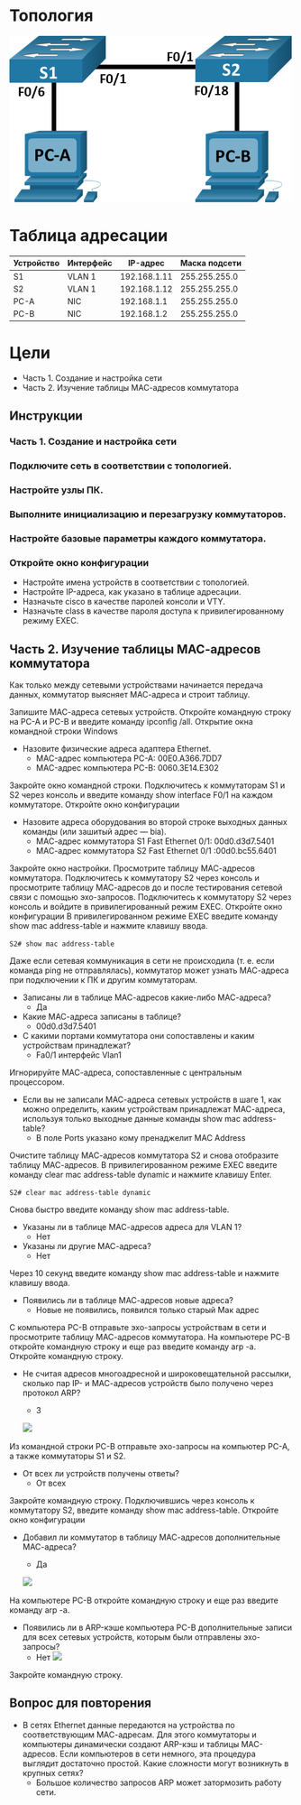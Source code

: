 



# Топология

![](./media/image2.png)

# Таблица адресации
Устройство	| Интерфейс	| IP-адрес	    | Маска подсети
----------- | --------- | ------------- | -------------
S1	        |VLAN 1     |192.168.1.11   |	255.255.255.0
S2	        |VLAN 1     |192.168.1.12   |	255.255.255.0
PC-A        |NIC        |192.168.1.1    |	255.255.255.0
PC-B        |NIC        |192.168.1.2    |	255.255.255.0

# Цели
- Часть 1. Создание и настройка сети
- Часть 2. Изучение таблицы МАС-адресов коммутатора

## Инструкции
### Часть 1. Создание и настройка сети
### Подключите сеть в соответствии с топологией.
### Настройте узлы ПК.
### Выполните инициализацию и перезагрузку коммутаторов.
### Настройте базовые параметры каждого коммутатора.
### Откройте окно конфигурации
- Настройте имена устройств в соответствии с топологией.
- Настройте IP-адреса, как указано в таблице адресации.
- Назначьте cisco в качестве паролей консоли и VTY.
- Назначьте class в качестве пароля доступа к привилегированному режиму EXEC.

## Часть 2. Изучение таблицы МАС-адресов коммутатора
Как только между сетевыми устройствами начинается передача данных, коммутатор выясняет МАС-адреса и строит таблицу.

Запишите МАС-адреса сетевых устройств. Откройте командную строку на PC-A и PC-B и введите команду ipconfig /all. Открытие окна командной строки Windows

- Назовите физические адреса адаптера Ethernet.
    - MAC-адрес компьютера PC-A:  00E0.A366.7DD7
    - MAC-адрес компьютера PC-B: 0060.3E14.E302

Закройте окно командной строки. Подключитесь к коммутаторам S1 и S2 через консоль и введите команду show interface F0/1 на каждом коммутаторе. Откройте окно конфигурации

- Назовите адреса оборудования во второй строке выходных данных команды (или зашитый адрес — bia).
    - МАС-адрес коммутатора S1 Fast Ethernet 0/1:  00d0.d3d7.5401
    - МАС-адрес коммутатора S2 Fast Ethernet 0/1 :00d0.bc55.6401

Закройте окно настройки. Просмотрите таблицу МАС-адресов коммутатора. Подключитесь к коммутатору S2 через консоль и просмотрите таблицу МАС-адресов до и после тестирования сетевой связи с помощью эхо-запросов. Подключитесь к коммутатору S2 через консоль и войдите в привилегированный режим EXEC. Откройте окно конфигурации В привилегированном режиме EXEC введите команду show mac address-table и нажмите клавишу ввода.

```S2# show mac address-table```

Даже если сетевая коммуникация в сети не происходила (т. е. если команда ping не отправлялась), коммутатор может узнать МАС-адреса при подключении к ПК и другим коммутаторам.

- Записаны ли в таблице МАС-адресов какие-либо МАС-адреса?
    - Да
- Какие МАС-адреса записаны в таблице?
    - 00d0.d3d7.5401
- С какими портами коммутатора они сопоставлены и каким устройствам принадлежат?
    - Fa0/1 интерфейс Vlan1

Игнорируйте МАС-адреса, сопоставленные с центральным процессором.

- Если вы не записали МАС-адреса сетевых устройств в шаге 1, как можно определить, каким устройствам принадлежат МАС-адреса, используя только выходные данные команды show mac address-table?
    - В поле Ports указано кому пренаджелит MAC Address

Очистите таблицу МАС-адресов коммутатора S2 и снова отобразите таблицу МАС-адресов. В привилегированном режиме EXEC введите команду clear mac address-table dynamic и нажмите клавишу Enter.

```S2# clear mac address-table dynamic```

Снова быстро введите команду show mac address-table.

- Указаны ли в таблице МАС-адресов адреса для VLAN 1?
    - Нет
- Указаны ли другие МАС-адреса?
    - Нет

Через 10 секунд введите команду show mac address-table и нажмите клавишу ввода.
- Появились ли в таблице МАС-адресов новые адреса?
    - Новые не появились, появился только старый Мак адрес

С компьютера PC-B отправьте эхо-запросы устройствам в сети и просмотрите таблицу МАС-адресов коммутатора. На компьютере PC-B откройте командную строку и еще раз введите команду arp -a. Откройте командную строку.

- Не считая адресов многоадресной и широковещательной рассылки, сколько пар IP- и МАС-адресов устройств было получено через протокол ARP?
    - 3

    ![](./media/image3.png)


Из командной строки PC-B отправьте эхо-запросы на компьютер PC-A, а также коммутаторы S1 и S2.

- От всех ли устройств получены ответы?
    - От всех

Закройте командную строку. Подключившись через консоль к коммутатору S2, введите команду show mac address-table. Откройте окно конфигурации

- Добавил ли коммутатор в таблицу МАС-адресов дополнительные МАС-адреса?
    - Да

    ![](./media/image4.png)

На компьютере PC-B откройте командную строку и еще раз введите команду arp -a.

- Появились ли в ARP-кэше компьютера PC-B дополнительные записи для всех сетевых устройств, которым были отправлены эхо-запросы?
    - Нет
    ![](./media/image5.png)

Закройте командную строку.

## Вопрос для повторения
- В сетях Ethernet данные передаются на устройства по соответствующим МАС-адресам. Для этого коммутаторы и компьютеры динамически создают ARP-кэш и таблицы МАС-адресов. Если компьютеров в сети немного, эта процедура выглядит достаточно простой. Какие сложности могут возникнуть в крупных сетях?
    - Большое количество запросов ARP может затормозить работу сети.